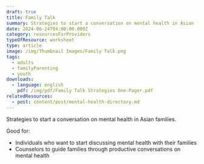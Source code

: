 ```yaml
---
draft: true
title: Family Talk
summary: Strategies to start a conversation on mental health in Asian families
date: 2024-06-24T04:00:00.000Z
category: resourcesForProviders
typeOfResource: worksheet
type: article
image: /img/Thumbnail Images/Family Talk.png
tags:
  - adults
  - familyParenting
  - youth
downloads:
  - language: english
    pdf: /img/pdf/Family Talk Strategies One-Pager.pdf
relatedResources:
  - post: content/post/mental-health-directory.md
---
```


Strategies to start a conversation on mental health in Asian families.

Good for:

* Individuals who want to start discussing mental health with their families
* Counselors to guide families through productive conversations on mental health
